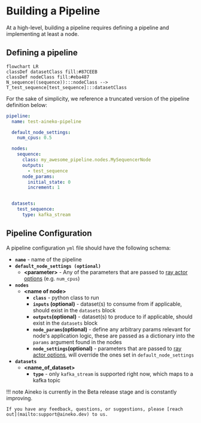 # Building a Pipeline

At a high-level, building a pipeline requires defining a pipeline and implementing at least a node.

## Defining a pipeline

```mermaid
flowchart LR
classDef datasetClass fill:#87CEEB
classDef nodeClass fill:#eba487
N_sequence((sequence)):::nodeClass -->  T_test_sequence[test_sequence]:::datasetClass
```
For the sake of simplicity, we reference a truncated version of the pipeline definition below:
```yaml
pipeline:
  name: test-aineko-pipeline

  default_node_settings:
    num_cpus: 0.5

  nodes:
    sequence:
      class: my_awesome_pipeline.nodes.MySequencerNode
      outputs:
        - test_sequence
      node_params:
        initial_state: 0
        increment: 1


  datasets:
    test_sequence:
      type: kafka_stream

```

## Pipeline Configuration

A pipeline configuration `yml` file should have the following schema:

* **`name`** - name of the pipeline
* **`default_node_settings (optional)`**
    * **<parameter\>** - Any of the parameters that are passed to [ray actor options](https://docs.ray.io/en/latest/ray-core/api/doc/ray.remote.html#ray.remote) (e.g. `num_cpus`)
* **`nodes`**
  * **<name of node\>**
    * **`class`** - python class to run
    * **`inputs` (optional)** - dataset(s) to consume from if applicable, should exist in the `datasets` block
    * **`outputs`(optional)** - dataset(s) to produce to if applicable, should exist in the `datasets` block
    * **`node_params`(optional)** - define any arbitrary params relevant for node's application logic, these are passed as a dictionary into the `params` argument found in the nodes
    * **`node_settings`(optional)** - parameters that are passed to [ray actor options](https://docs.ray.io/en/latest/ray-core/api/doc/ray.remote.html#ray.remote), will override the ones set in `default_node_settings`
* **`datasets`**
    * **<name\_of\_dataset\>**
        * **`type`** - only `kafka_stream` is supported right now, which maps to a kafka topic

!!! note
    Aineko is currently in the Beta release stage and is constantly improving.

    If you have any feedback, questions, or suggestions, please [reach out](mailto:support@aineko.dev) to us.
